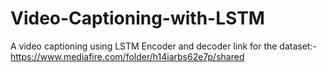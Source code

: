 # Video-Captioning-with-LSTM
A video captioning using LSTM Encoder and decoder
link for the dataset:- https://www.mediafire.com/folder/h14iarbs62e7p/shared
